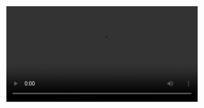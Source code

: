 

<video width="100%" controls controlslist="nodownload nofullscreen noremoteplayback" disablePictureInPicture>
  <source src="https://api.keepwork.com/ts-storage/siteFiles/16859/raw#实战篇01--校门.webm" type="video/webm" />
  <source src="https://api.keepwork.com/ts-storage/siteFiles/16860/raw#实战篇01--校门.mp4" type="video/mp4" />
   
  你的浏览器不支持播放
</video>
<style>
video::-webkit-media-controls-fullscreen-button { display: none; } 
</style>